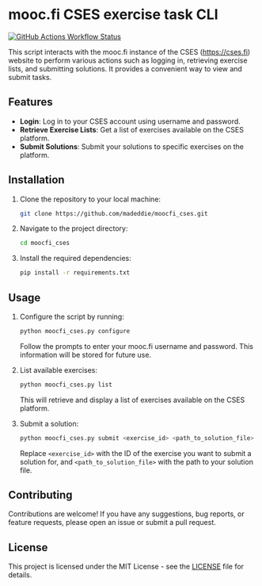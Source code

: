 # mooc.fi CSES exercise task CLI
[![GitHub Actions Workflow Status](https://img.shields.io/github/actions/workflow/status/madeddie/moocfi_cses/test.yml)](https://github.com/madeddie/moocfi_cses/actions)

This script interacts with the mooc.fi instance of the CSES (https://cses.fi) website to perform various actions such as logging in, retrieving exercise lists, and submitting solutions. It provides a convenient way to view and submit tasks.

## Features

- **Login**: Log in to your CSES account using username and password.
- **Retrieve Exercise Lists**: Get a list of exercises available on the CSES platform.
- **Submit Solutions**: Submit your solutions to specific exercises on the platform.

## Installation

1. Clone the repository to your local machine:

   ```bash
   git clone https://github.com/madeddie/moocfi_cses.git
   ```

2. Navigate to the project directory:

   ```bash
   cd moocfi_cses
   ```

3. Install the required dependencies:

   ```bash
   pip install -r requirements.txt
   ```

## Usage

1. Configure the script by running:

   ```bash
   python moocfi_cses.py configure
   ```

   Follow the prompts to enter your mooc.fi username and password. This information will be stored for future use.

2. List available exercises:

   ```bash
   python moocfi_cses.py list
   ```

   This will retrieve and display a list of exercises available on the CSES platform.

3. Submit a solution:

   ```bash
   python moocfi_cses.py submit <exercise_id> <path_to_solution_file>
   ```

   Replace `<exercise_id>` with the ID of the exercise you want to submit a solution for, and `<path_to_solution_file>` with the path to your solution file.

## Contributing

Contributions are welcome! If you have any suggestions, bug reports, or feature requests, please open an issue or submit a pull request.

## License

This project is licensed under the MIT License - see the [LICENSE](LICENSE) file for details.
